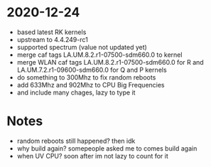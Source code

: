 # 2020-12-24
* based latest RK kernels
* upstream to 4.4.249-rc1
* supported spectrum (value not updated yet)
* merge caf tags LA.UM.8.2.r1-07500-sdm660.0 to kernel
* merge WLAN caf tags LA.UM.8.2.r1-07500-sdm660.0 for R and LA.UM.7.2.r1-09600-sdm660.0 for Q and P kernels
* do something to 300Mhz to fix random reboots
* add 633Mhz and 902Mhz to CPU Big Frequencies
* and include many chages, lazy to type it

# Notes
* random reboots still happened? then idk
* why build again? somepeople asked me to comes build again
* when UV CPU? soon after im not lazy to count for it